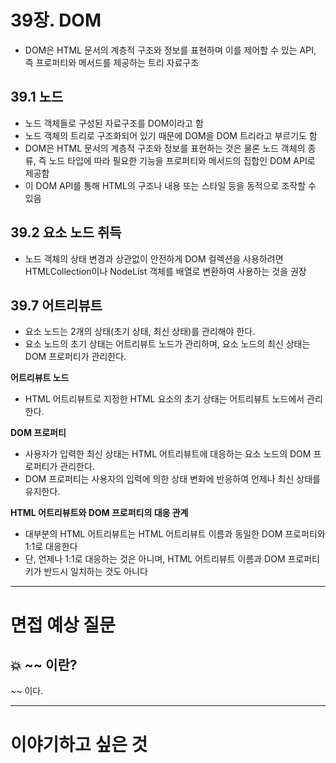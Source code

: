 # 39장. DOM

- DOM은 HTML 문서의 계층적 구조와 정보를 표현하며 이를 제어할 수 있는 API, 즉 프로퍼티와 메서드를 제공하는 트리 자료구조

## 39.1 노드

- 노드 객체들로 구성된 자료구조를 DOM이라고 함
- 노드 객체의 트리로 구조화되어 있기 때문에 DOM을 DOM 트리라고 부르기도 함
- DOM은 HTML 문서의 계층적 구조와 정보를 표현하는 것은 물론 노드 객체의 종류, 즉 노드 타입에 따라 필요한 기능을 프로퍼티와 메서드의 집합인 DOM API로 제공함
- 이 DOM API를 통해 HTML의 구조나 내용 또는 스타일 등을 동적으로 조작할 수 있음

## 39.2 요소 노드 취득

- 노드 객체의 상태 변경과 상관없이 안전하게 DOM 컬렉션을 사용하려면 HTMLCollection이나 NodeList 객체를 배열로 변환하여 사용하는 것을 권장

## 39.7 어트리뷰트

- 요소 노드는 2개의 상태(초기 상태, 최신 상태)를 관리해야 한다.
- 요소 노드의 초기 상태는 어트리뷰트 노드가 관리하며, 요소 노드의 최신 상태는 DOM 프로퍼티가 관리한다.

**어트리뷰트 노드**

- HTML 어트리뷰트로 지정한 HTML 요소의 초기 상태는 어트리뷰트 노드에서 관리한다.

**DOM 프로퍼티**

- 사용자가 입력한 최신 상태는 HTML 어트리뷰트에 대응하는 요소 노드의 DOM 프로퍼티가 관리한다.
- DOM 프로퍼티는 사용자의 입력에 의한 상태 변화에 반응하여 언제나 최신 상태를 유지한다.

**HTML 어트리뷰트와 DOM 프로퍼티의 대응 관계**

- 대부분의 HTML 어트리뷰트는 HTML 어트리뷰트 이름과 동일한 DOM 프로퍼티와 1:1로 대응한다
- 단, 언제나 1:1로 대응하는 것은 아니며, HTML 어트리뷰트 이름과 DOM 프로퍼티 키가 반드시 일치하는 것도 아니다

---

# 면접 예상 질문

## 💥 ~~ 이란?

~~ 이다.

---

# 이야기하고 싶은 것